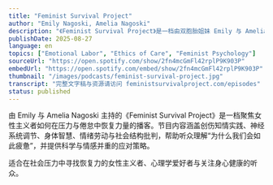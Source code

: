 ```yaml
---
title: "Feminist Survival Project"
author: "Emily Nagoski, Amelia Nagoski"
description: "《Feminist Survival Project》是一档由双胞胎姐妹 Emily 与 Amelia Nagoski 主持的播客，专为那些在女性主义实践中感到筋疲力尽、仍不断自我怀疑的人而设。两位主持人也是畅销书《Burnout: The Secret to Unlocking the Stress Cycle》的作者，节目围绕压力循环、神经系统调节、创伤恢复与情绪劳动展开，结合心理学研究与个人经验，帮助听众在父权制社会中找到生存之道。节目风格温暖、坦率且富有洞察力，深受女性主义社群欢迎，评分高达 4.9（217 条评论）。"
publishDate: 2025-08-27
language: en
topics: ["Emotional Labor", "Ethics of Care", "Feminist Psychology"]
sourceUrl: "https://open.spotify.com/show/2fn4mcGmFl42rplP9K903P"
embedUrl: "https://open.spotify.com/embed/show/2fn4mcGmFl42rplP9K903P"
thumbnail: "/images/podcasts/feminist-survival-project.jpg"
transcript: "完整文字稿与资源请访问 feministsurvivalproject.com/episodes"
status: published
---
```


由 Emily 与 Amelia Nagoski 主持的《Feminist Survival Project》是一档聚焦女性主义者如何在压力与倦怠中恢复力量的播客。节目内容涵盖创伤知情实践、神经系统调节、身体智慧、情绪劳动与社会结构批判，帮助听众理解“为什么我们会如此疲惫”，并提供科学与情感并重的应对策略。

适合在社会压力中寻找恢复力的女性主义者、心理学爱好者与关注身心健康的听众。

